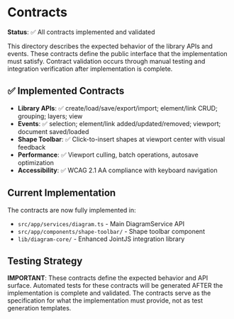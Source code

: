 # Contracts

**Status**: ✅ All contracts implemented and validated

This directory describes the expected behavior of the library APIs and events. These contracts define the public interface that the implementation must satisfy. Contract validation occurs through manual testing and integration verification after implementation is complete.

## ✅ Implemented Contracts

- **Library APIs**: ✅ create/load/save/export/import; element/link CRUD; grouping; layers; view
- **Events**: ✅ selection; element/link added/updated/removed; viewport; document saved/loaded
- **Shape Toolbar**: ✅ Click-to-insert shapes at viewport center with visual feedback
- **Performance**: ✅ Viewport culling, batch operations, autosave optimization
- **Accessibility**: ✅ WCAG 2.1 AA compliance with keyboard navigation

## Current Implementation

The contracts are now fully implemented in:

- `src/app/services/diagram.ts` - Main DiagramService API
- `src/app/components/shape-toolbar/` - Shape toolbar component
- `lib/diagram-core/` - Enhanced JointJS integration library

## Testing Strategy

**IMPORTANT**: These contracts define the expected behavior and API surface. Automated tests for these contracts will be generated AFTER the implementation is complete and validated. The contracts serve as the specification for what the implementation must provide, not as test generation templates.
